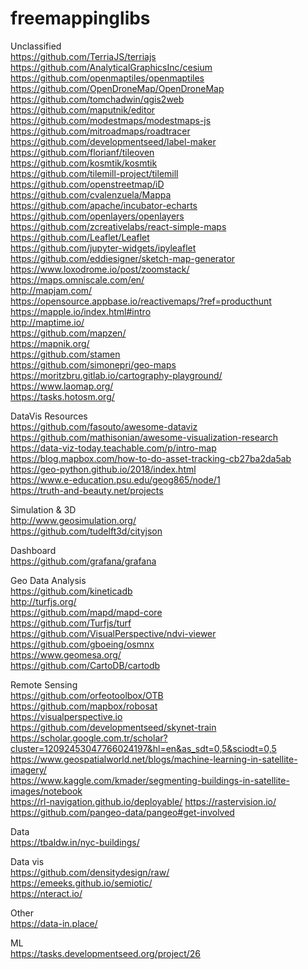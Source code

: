 # freemappinglibs
Unclassified <br/>
https://github.com/TerriaJS/terriajs <br/>
https://github.com/AnalyticalGraphicsInc/cesium <br/>
https://github.com/openmaptiles/openmaptiles <br/>
https://github.com/OpenDroneMap/OpenDroneMap <br/>
https://github.com/tomchadwin/qgis2web <br/>
https://github.com/maputnik/editor <br/>
https://github.com/modestmaps/modestmaps-js <br/>
https://github.com/mitroadmaps/roadtracer <br/>
https://github.com/developmentseed/label-maker <br/>
https://github.com/florianf/tileoven <br/>
https://github.com/kosmtik/kosmtik <br/>
https://github.com/tilemill-project/tilemill <br/>
https://github.com/openstreetmap/iD <br/>
https://github.com/cvalenzuela/Mappa <br/>
https://github.com/apache/incubator-echarts <br/>
https://github.com/openlayers/openlayers <br/>
https://github.com/zcreativelabs/react-simple-maps <br/>
https://github.com/Leaflet/Leaflet <br/>
https://github.com/jupyter-widgets/ipyleaflet <br/>
https://github.com/eddiesigner/sketch-map-generator <br/>
https://www.loxodrome.io/post/zoomstack/ <br/>
https://maps.omniscale.com/en/ <br/>
http://mapjam.com/ <br/>
https://opensource.appbase.io/reactivemaps/?ref=producthunt <br/>
https://mapple.io/index.html#intro <br/>
http://maptime.io/ <br/>
https://github.com/mapzen/ <br/>
https://mapnik.org/ <br/>
https://github.com/stamen <br/>
https://github.com/simonepri/geo-maps <br/>
https://moritzbru.gitlab.io/cartography-playground/ <br/>
https://www.laomap.org/ <br/>
https://tasks.hotosm.org/

DataVis Resources <br/>
https://github.com/fasouto/awesome-dataviz <br/>
https://github.com/mathisonian/awesome-visualization-research <br/>
https://data-viz-today.teachable.com/p/intro-map <br/>
https://blog.mapbox.com/how-to-do-asset-tracking-cb27ba2da5ab <br/>
https://geo-python.github.io/2018/index.html <br/>
https://www.e-education.psu.edu/geog865/node/1 <br/>
https://truth-and-beauty.net/projects

Simulation & 3D <br/>
http://www.geosimulation.org/ <br/>
https://github.com/tudelft3d/cityjson <br/>

Dashboard <br/>
https://github.com/grafana/grafana <br/>

Geo Data Analysis <br/>
https://github.com/kineticadb <br/>
http://turfjs.org/  <br/>
https://github.com/mapd/mapd-core <br/>
https://github.com/Turfjs/turf <br/>
https://github.com/VisualPerspective/ndvi-viewer <br/>
https://github.com/gboeing/osmnx <br/>
https://www.geomesa.org/ <br/>
https://github.com/CartoDB/cartodb <br/>


Remote Sensing <br/>
https://github.com/orfeotoolbox/OTB <br/> 
https://github.com/mapbox/robosat <br/> 
https://visualperspective.io <br/> 
https://github.com/developmentseed/skynet-train <br/>
https://scholar.google.com.tr/scholar?cluster=12092453047766024197&hl=en&as_sdt=0,5&sciodt=0,5 <br/>
https://www.geospatialworld.net/blogs/machine-learning-in-satellite-imagery/ <br/>
https://www.kaggle.com/kmader/segmenting-buildings-in-satellite-images/notebook <br/>
https://rl-navigation.github.io/deployable/
https://rastervision.io/
https://github.com/pangeo-data/pangeo#get-involved

Data <br/>
https://tbaldw.in/nyc-buildings/

Data vis <br/>
https://github.com/densitydesign/raw/ <br/>
https://emeeks.github.io/semiotic/ <br/>
https://nteract.io/

Other <br/>
https://data-in.place/

ML <br/> 
https://tasks.developmentseed.org/project/26

 
